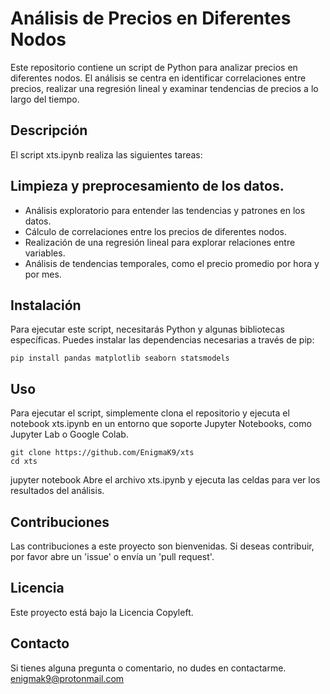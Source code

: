 # Análisis de Precios en Diferentes Nodos
Este repositorio contiene un script de Python para analizar precios en diferentes nodos. El análisis se centra en identificar correlaciones entre precios, realizar una regresión lineal y examinar tendencias de precios a lo largo del tiempo.

## Descripción
El script xts.ipynb realiza las siguientes tareas:

## Limpieza y preprocesamiento de los datos.
- Análisis exploratorio para entender las tendencias y patrones en los datos.
- Cálculo de correlaciones entre los precios de diferentes nodos.
- Realización de una regresión lineal para explorar relaciones entre variables.
- Análisis de tendencias temporales, como el precio promedio por hora y por mes.

## Instalación

Para ejecutar este script, necesitarás Python y algunas bibliotecas específicas. Puedes instalar las dependencias necesarias a través de pip:

```
pip install pandas matplotlib seaborn statsmodels
```

## Uso
Para ejecutar el script, simplemente clona el repositorio y ejecuta el notebook xts.ipynb en un entorno que soporte Jupyter Notebooks, como Jupyter Lab o Google Colab.

```
git clone https://github.com/EnigmaK9/xts
cd xts
```

jupyter notebook
Abre el archivo xts.ipynb y ejecuta las celdas para ver los resultados del análisis.

## Contribuciones
Las contribuciones a este proyecto son bienvenidas. Si deseas contribuir, por favor abre un 'issue' o envía un 'pull request'.

## Licencia
Este proyecto está bajo la Licencia Copyleft.

## Contacto
Si tienes alguna pregunta o comentario, no dudes en contactarme.
enigmak9@protonmail.com
